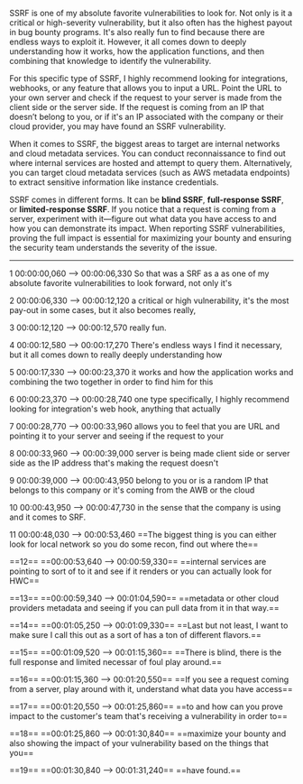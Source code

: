 

SSRF is one of my absolute favorite vulnerabilities to look for. Not only is it a critical or high-severity vulnerability, but it also often has the highest payout in bug bounty programs. It's also really fun to find because there are endless ways to exploit it. However, it all comes down to deeply understanding how it works, how the application functions, and then combining that knowledge to identify the vulnerability.

For this specific type of SSRF, I highly recommend looking for integrations, webhooks, or any feature that allows you to input a URL. Point the URL to your own server and check if the request to your server is made from the client side or the server side. If the request is coming from an IP that doesn’t belong to you, or if it's an IP associated with the company or their cloud provider, you may have found an SSRF vulnerability.

When it comes to SSRF, the biggest areas to target are internal networks and cloud metadata services. You can conduct reconnaissance to find out where internal services are hosted and attempt to query them. Alternatively, you can target cloud metadata services (such as AWS metadata endpoints) to extract sensitive information like instance credentials.

SSRF comes in different forms. It can be **blind SSRF**, **full-response SSRF**, or **limited-response SSRF**. If you notice that a request is coming from a server, experiment with it—figure out what data you have access to and how you can demonstrate its impact. When reporting SSRF vulnerabilities, proving the full impact is essential for maximizing your bounty and ensuring the security team understands the severity of the issue.



---

1
00:00:00,060 --> 00:00:06,330
So that was a SRF as a as one of my absolute favorite vulnerabilities to look forward, not only it's

2
00:00:06,330 --> 00:00:12,120
a critical or high vulnerability, it's the most pay-out in some cases, but it also becomes really,

3
00:00:12,120 --> 00:00:12,570
really fun.

4
00:00:12,580 --> 00:00:17,270
There's endless ways I find it necessary, but it all comes down to really deeply understanding how

5
00:00:17,330 --> 00:00:23,370
it works and how the application works and combining the two together in order to find him for this

6
00:00:23,370 --> 00:00:28,740
one type specifically, I highly recommend looking for integration's web hook, anything that actually

7
00:00:28,770 --> 00:00:33,960
allows you to feel that you are URL and pointing it to your server and seeing if the request to your

8
00:00:33,960 --> 00:00:39,000
server is being made client side or server side as the IP address that's making the request doesn't

9
00:00:39,000 --> 00:00:43,950
belong to you or is a random IP that belongs to this company or it's coming from the AWB or the cloud

10
00:00:43,950 --> 00:00:47,730
in the sense that the company is using and it comes to SRF.

11
00:00:48,030 --> 00:00:53,460
==The biggest thing is you can either look for local network so you do some recon, find out where the==

==12==
==00:00:53,640 --> 00:00:59,330==
==internal services are pointing to sort of to it and see if it renders or you can actually look for HWC==

==13==
==00:00:59,340 --> 00:01:04,590==
==metadata or other cloud providers metadata and seeing if you can pull data from it in that way.==

==14==
==00:01:05,250 --> 00:01:09,330==
==Last but not least, I want to make sure I call this out as a sort of has a ton of different flavors.==

==15==
==00:01:09,520 --> 00:01:15,360==
==There is blind, there is the full response and limited necessar of foul play around.==

==16==
==00:01:15,360 --> 00:01:20,550==
==If you see a request coming from a server, play around with it, understand what data you have access==

==17==
==00:01:20,550 --> 00:01:25,860==
==to and how can you prove impact to the customer's team that's receiving a vulnerability in order to==

==18==
==00:01:25,860 --> 00:01:30,840==
==maximize your bounty and also showing the impact of your vulnerability based on the things that you==

==19==
==00:01:30,840 --> 00:01:31,240==
==have found.==